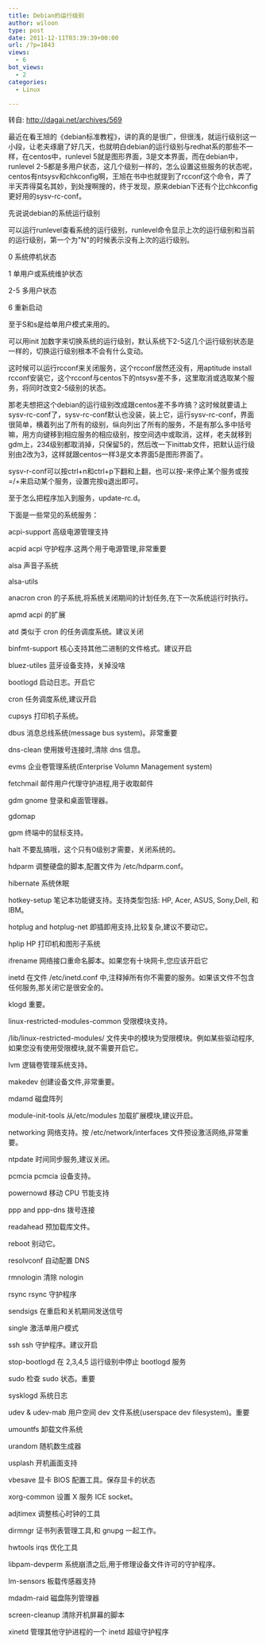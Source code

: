 ```yaml
---
title: Debian的运行级别
author: wiloon
type: post
date: 2011-12-11T03:39:39+00:00
url: /?p=1843
views:
  - 6
bot_views:
  - 2
categories:
  - Linux

---
```

转自: <http://dagai.net/archives/569>

最近在看王旭的《debian标准教程》，讲的真的是很广，但很浅，就运行级别这一小段，让老夫琢磨了好几天，也就明白debian的运行级别与redhat系的那些不一样，在centos中，runlevel 5就是图形界面，3是文本界面，而在debian中，runlevel 2-5都是多用户状态，这几个级别一样的，怎么设置这些服务的状态呢，centos有ntsysv和chkconfig啊，王旭在书中也就提到了rcconf这个命令，弄了半天弄得莫名其妙，到处搜啊搜的，终于发现，原来debian下还有个比chkconfig更好用的sysv-rc-conf。
  
先说说debian的系统运行级别

可以运行runlevel查看系统的运行级别，runlevel命令显示上次的运行级别和当前的运行级别，第一个为"N"的时候表示没有上次的运行级别。
  
0 系统停机状态
  
1 单用户或系统维护状态
  
2-5 多用户状态
  
6 重新启动
  
至于S和s是给单用户模式来用的。
  
可以用init 加数字来切换系统的运行级别，默认系统下2-5这几个运行级别状态是一样的，切换运行级别根本不会有什么变动。
  
这时候可以运行rcconf来关闭服务，这个rcconf居然还没有，用aptitude install rcconf安装它，这个rcconf与centos下的ntsysv差不多，这里取消或选取某个服务，将同时改变2-5级别的状态。
  
那老夫想把这个debian的运行级别改成跟centos差不多咋搞？这时候就要请上sysv-rc-conf了，sysv-rc-conf默认也没装，装上它，运行sysv-rc-conf，界面很简单，横着列出了所有的级别，纵向列出了所有的服务，不是有那么多中括号嘛，用方向键移到相应服务的相应级别，按空间选中或取消，这样，老夫就移到gdm上，234级别都取消掉，只保留5的，然后改一下inittab文件，把默认运行级别由2改为3，这样就跟centos一样3是文本界面5是图形界面了。
  
sysv-r-conf可以按ctrl+n和ctrl+p下翻和上翻，也可以按-来停止某个服务或按=/+来启动某个服务，设置完按q退出即可。
  
至于怎么把程序加入到服务，update-rc.d。

下面是一些常见的系统服务：
  
acpi-support 高级电源管理支持
  
acpid acpi 守护程序.这两个用于电源管理,非常重要
  
alsa 声音子系统
  
alsa-utils
  
anacron cron 的子系统,将系统关闭期间的计划任务,在下一次系统运行时执行。
  
apmd acpi 的扩展
  
atd 类似于 cron 的任务调度系统。建议关闭
  
binfmt-support 核心支持其他二进制的文件格式。建议开启
  
bluez-utiles 蓝牙设备支持，关掉没啥
  
bootlogd 启动日志。开启它
  
cron 任务调度系统,建议开启
  
cupsys 打印机子系统。
  
dbus 消息总线系统(message bus system)。非常重要
  
dns-clean 使用拨号连接时,清除 dns 信息。
  
evms 企业卷管理系统(Enterprise Volumn Management system)
  
fetchmail 邮件用户代理守护进程,用于收取邮件
  
gdm gnome 登录和桌面管理器。
  
gdomap
  
gpm 终端中的鼠标支持。
  
halt 不要乱搞哦，这个只有0级别才需要，关闭系统的。
  
hdparm 调整硬盘的脚本,配置文件为 /etc/hdparm.conf。
  
hibernate 系统休眠
  
hotkey-setup 笔记本功能键支持。支持类型包括: HP, Acer, ASUS, Sony,Dell, 和 IBM。
  
hotplug and hotplug-net 即插即用支持,比较复杂,建议不要动它。
  
hplip HP 打印机和图形子系统
  
ifrename 网络接口重命名脚本。如果您有十块网卡,您应该开启它
  
inetd 在文件 /etc/inetd.conf 中,注释掉所有你不需要的服务。如果该文件不包含任何服务,那关闭它是很安全的。
  
klogd 重要。
  
linux-restricted-modules-common 受限模块支持。
  
/lib/linux-restricted-modules/ 文件夹中的模块为受限模块。例如某些驱动程序,如果您没有使用受限模块,就不需要开启它。
  
lvm 逻辑卷管理系统支持。
  
makedev 创建设备文件,非常重要。
  
mdamd 磁盘阵列
  
module-init-tools 从/etc/modules 加载扩展模块,建议开启。
  
networking 网络支持。按 /etc/network/interfaces 文件预设激活网络,非常重要。
  
ntpdate 时间同步服务,建议关闭。
  
pcmcia pcmcia 设备支持。
  
powernowd 移动 CPU 节能支持
  
ppp and ppp-dns 拨号连接
  
readahead 预加载库文件。
  
reboot 别动它。
  
resolvconf 自动配置 DNS
  
rmnologin 清除 nologin
  
rsync rsync 守护程序
  
sendsigs 在重启和关机期间发送信号
  
single 激活单用户模式
  
ssh ssh 守护程序。建议开启
  
stop-bootlogd 在 2,3,4,5 运行级别中停止 bootlogd 服务
  
sudo 检查 sudo 状态。重要
  
sysklogd 系统日志
  
udev & udev-mab 用户空间 dev 文件系统(userspace dev filesystem)。重要
  
umountfs 卸载文件系统
  
urandom 随机数生成器
  
usplash 开机画面支持
  
vbesave 显卡 BIOS 配置工具。保存显卡的状态
  
xorg-common 设置 X 服务 ICE socket。
  
adjtimex 调整核心时钟的工具
  
dirmngr 证书列表管理工具,和 gnupg 一起工作。
  
hwtools irqs 优化工具
  
libpam-devperm 系统崩溃之后,用于修理设备文件许可的守护程序。
  
lm-sensors 板载传感器支持
  
mdadm-raid 磁盘陈列管理器
  
screen-cleanup 清除开机屏幕的脚本
  
xinetd 管理其他守护进程的一个 inetd 超级守护程序